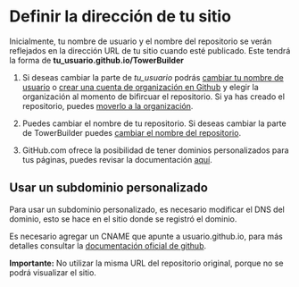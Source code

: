 # Definir la dirección de tu sitio

Inicialmente, tu nombre de usuario y el nombre del repositorio se verán reflejados en la dirección URL de tu sitio cuando esté publicado. Este tendrá la forma de **tu_usuario.github.io/TowerBuilder**

1. Si deseas cambiar la parte de _tu_usuario_ podrás [cambiar tu nombre de usuario](https://help.github.com/en/articles/changing-your-github-username) o [crear una cuenta de organización en Github](https://help.github.com/en/articles/creating-a-new-organization-from-scratch) y elegir la organización al momento de bifircuar el repositorio. Si ya has creado el repositorio, puedes [moverlo a la organización](https://help.github.com/en/articles/transferring-a-repository).

2. Puedes cambiar el nombre de tu repositorio. Si deseas cambiar la parte de TowerBuilder puedes [cambiar el nombre del repositorio](https://help.github.com/en/articles/renaming-a-repository).

3. GitHub.com ofrece la posibilidad de tener dominios personalizados para tus páginas, puedes revisar la documentación [aquí](https://help.github.com/en/articles/using-a-custom-domain-with-github-pages).

## Usar un subdominio personalizado

Para usar un subdominio personalizado, es necesario modificar el DNS del dominio, esto se hace en el sitio donde se registró el dominio. 

Es necesario agregar un CNAME que apunte a usuario.github.io, para más detalles consultar la [documentación oficial de github](https://help.github.com/en/articles/setting-up-a-custom-subdomain).

**Importante:** No utilizar la misma URL del repositorio original, porque no se podrá visualizar el sitio.
